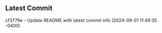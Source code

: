 
## Latest Commit
cf3779e - Update README with latest commit info (2024-09-01 11:49:35 -0400) <Yunxi-Zhou>
